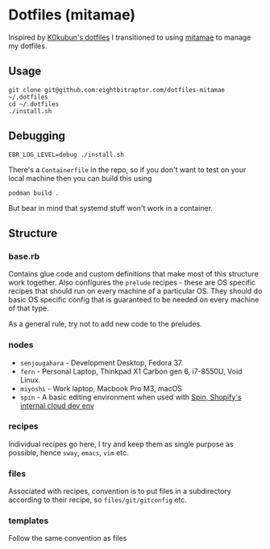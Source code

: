 # Dotfiles (mitamae)

Inspired by [K0kubun's dotfiles](https://github.com/k0kubun/dotfiles) I
transitioned to using [mitamae](https://github.com/itamae-kitchen/mitamae) to
manage my dotfiles.

## Usage

```
git clone git@github.com:eightbitraptor.com/dotfiles-mitamae ~/.dotfiles
cd ~/.dotfiles 
./install.sh
```

## Debugging 

```
EBR_LOG_LEVEL=debug ./install.sh
```

There's a `Containerfile` in the repo, so if you don't want to test on your
local machine then you can build this using

```
podman build .
```

But bear in mind that systemd stuff won't work in a container.

## Structure

### base.rb

Contains glue code and custom definitions that make most of this structure work
together. Also configures the `prelude` recipes - these are OS specific recipes
that should run on every machine of a particular OS. They should do basic OS
specific config that is guaranteed to be needed on every machine of that type.

As a general rule, try not to add new code to the preludes.

### nodes

* `senjougahara` - Development Desktop, Fedora 37.
* `fern` - Personal Laptop, Thinkpad X1 Carbon gen 6, i7-8550U, Void Linux.
* `miyoshi` - Work laptop, Macbook Pro M3, macOS
* `spin` - A basic editing environment when used with [Spin, Shopify's internal
  cloud dev
  env](https://shopify.engineering/shopifys-cloud-development-journey)

### recipes

Individual recipes go here, I try and keep them as single purpose as possible,
hence `sway`, `emacs`, `vim` etc.

### files

Associated with recipes, convention is to put files in a subdirectory according
to their recipe, so `files/git/gitconfig` etc.

### templates

Follow the same convention as files

